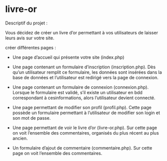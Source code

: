 # livre-or

Descriptif du projet :

Vous décidez de créer un livre d’or permettant à vos utilisateurs de laisser
leurs avis sur votre site.

créer différentes pages :

- Une page d’accueil qui présente votre site (index.php)


- Une page contenant un formulaire d’inscription (inscription.php).
  Dès qu’un utilisateur remplit ce formulaire, les données sont insérées dans la
  base de données et l’utilisateur est redirigé vers la page de connexion.


- Une page contenant un formulaire de connexion (connexion.php).
  Lorsque le formulaire est validé, s’il existe un utilisateur en bdd correspondant à 
  cesinformations, alors l’utilisateur devient connecté.

- Une page permettant de modifier son profil (profil.php).
  Cette page possède un formulaire permettant à l’utilisateur de modifier son
  login et son mot de passe.

- Une page permettant de voir le livre d’or (livre-or.php).
  Sur cette page on voit l’ensemble des commentaires, organisés du plus
  récent au plus ancien.


- Un formulaire d’ajout de commentaire (commentaire.php).
  Sur cette page on voit l’ensemble des commentaires.

